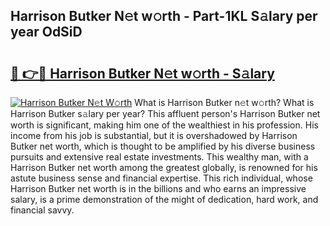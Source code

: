 ## Harrison Butker N𝚎t w𝚘rth - Part-1KL S𝚊lary per year OdSiD

# <h2><a href="http://gc0ps7b.nevu.top/?p=Harrison+Butker">🔗 👉🔴 Harrison Butker N𝚎t w𝚘rth - S𝚊lary</a></h2>

[![Harrison Butker N𝚎t W𝚘rth](https://i.imgur.com/Oavwk0R.jpeg)](http://gc0ps7b.nevu.top/?p=Harrison+Butker)
What is Harrison Butker n𝚎t w𝚘rth? What is Harrison Butker s𝚊lary per year?
This affluent person's Harrison Butker net worth is significant, making him one of the wealthiest in his profession. His income from his job is substantial, but it is overshadowed by Harrison Butker net worth, which is thought to be amplified by his diverse business pursuits and extensive real estate investments. This wealthy man, with a Harrison Butker net worth among the greatest globally, is renowned for his astute business sense and financial expertise. This rich individual, whose Harrison Butker net worth is in the billions and who earns an impressive salary, is a prime demonstration of the might of dedication, hard work, and financial savvy.
